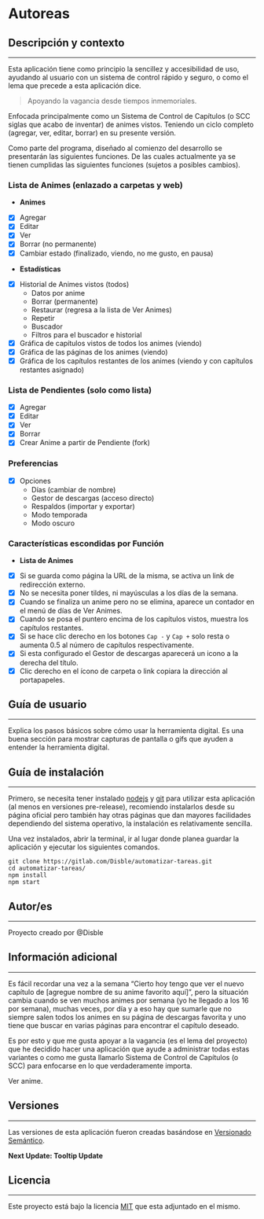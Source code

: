 # Autoreas

## Descripción y contexto
---

Esta aplicación tiene como principio la sencillez y accesibilidad de uso, ayudando al usuario con un sistema de control rápido y seguro, o como el lema que precede a esta aplicación dice.

> Apoyando la vagancia desde tiempos inmemoriales.

Enfocada principalmente como un Sistema de Control de Capítulos (o SCC siglas que acabo de inventar) de animes vistos. Teniendo un ciclo completo (agregar, ver, editar, borrar) en su presente versión.

Como parte del programa, diseñado al comienzo del desarrollo se presentarán las siguientes funciones. De las cuales actualmente ya se tienen cumplidas las siguientes funciones (sujetos a posibles cambios).

### **Lista de Animes (enlazado a carpetas y web)**
- **Animes**
 - [x] Agregar
 - [x] Editar
 - [x] Ver
 - [x] Borrar (no permanente)
 - [x] Cambiar estado (finalizado, viendo, no me gusto, en pausa)
- **Estadísticas**
 - [x] Historial de Animes vistos (todos)
    - Datos por anime
    - Borrar (permanente)
    - Restaurar (regresa a la lista de Ver Animes)
    - Repetir
    - Buscador
    - Filtros para el buscador e historial
 - [x] Gráfica de capítulos vistos de todos los animes (viendo)
 - [x] Gráfica de las páginas de los animes (viendo)
 - [x] Gráfica de los capítulos restantes de los animes (viendo y con capítulos restantes asignado)

### **Lista de Pendientes (solo como lista)**
 - [x] Agregar
 - [x] Editar
 - [x] Ver
 - [x] Borrar
 - [x] Crear Anime a partir de Pendiente (fork)

### **Preferencias**
 - [x] Opciones
    - Días (cambiar de nombre)
    - Gestor de descargas (acceso directo)
    - Respaldos (importar y exportar)
    - Modo temporada
    - Modo oscuro

### Características escondidas por Función
- **Lista de Animes**
 - [x] Si se guarda como página la URL de la misma, se activa un link de redirección externo.
 - [x] No se necesita poner tildes, ni mayúsculas a los días de la semana.
 - [x] Cuando se finaliza un anime pero no se elimina, aparece un contador en el menú de días de Ver Animes.
 - [x] Cuando se posa el puntero encima de los capítulos vistos, muestra los capítulos restantes.
 - [x] Si se hace clic derecho en los botones `Cap -` y `Cap +` solo resta o aumenta 0.5 al número de capítulos respectivamente.
 - [x] Si esta configurado el Gestor de descargas aparecerá un icono a la derecha del título. 
 - [x] Clic derecho en el ícono de carpeta o link copiara la dirección al portapapeles.

## Guía de usuario
---
Explica los pasos básicos sobre cómo usar la herramienta digital. Es una buena sección para mostrar capturas de pantalla o gifs que ayuden a entender la herramienta digital.

## Guía de instalación
---
Primero, se necesita tener instalado [nodejs](https://nodejs.org/en/download/) y [git](https://git-scm.com/downloads) para utilizar esta aplicación (al menos en versiones pre-release), recomiendo instalarlos desde su página oficial pero también hay otras páginas que dan mayores facilidades dependiendo del sistema operativo, la instalación es relativamente sencilla.

Una vez instalados, abrir la terminal, ir al lugar donde planea guardar la aplicación y ejecutar los siguientes comandos.

    git clone https://gitlab.com/Disble/automatizar-tareas.git
    cd automatizar-tareas/
    npm install
    npm start

## Autor/es
---
Proyecto creado por @Disble

## Información adicional
---
Es fácil recordar una vez a la semana “Cierto hoy tengo que ver el nuevo capítulo de [agregue nombre de su anime favorito aquí]”, pero la situación cambia cuando se ven muchos animes por semana (yo he llegado a los 16 por semana), muchas veces, por día y a eso hay que sumarle que no siempre salen todos los animes en su página de descargas favorita y uno tiene que buscar en varias páginas para encontrar el capítulo deseado.

Es por esto y que me gusta apoyar a la vagancia (es el lema del proyecto) que he decidido hacer una aplicación que ayude a administrar todas estas variantes o como me gusta llamarlo Sistema de Control de Capítulos (o SCC) para enfocarse en lo que verdaderamente importa.

Ver anime.

## Versiones
---
Las versiones de esta aplicación fueron creadas basándose en [Versionado Semántico](http://semver.org/).

**Next Update: Tooltip Update**

## Licencia
---
Este proyecto está bajo la licencia [MIT](./LICENSE) que esta adjuntado en el mismo.
